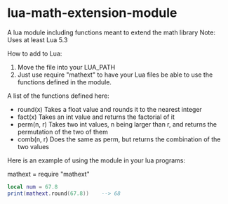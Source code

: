 # lua-math-extension-module
A lua module including functions meant to extend the math library
Note: Uses at least Lua 5.3

How to add to Lua:
1. Move the file into your LUA_PATH
2. Just use require "mathext" to have your Lua files be able to use the functions defined in the module.

A list of the functions defined here:
* round(x)
  Takes a float value and rounds it to the nearest integer
* fact(x)
  Takes an int value and returns the factorial of it
* perm(n, r)
  Takes two int values, n being larger than r, and returns the permutation of the two of them
* comb(n, r)
  Does the same as perm, but returns the combination of the two values

Here is an example of using the module in your lua programs:

  mathext = require "mathext"
  ```lua
  local num = 67.8
  print(mathext.round(67.8))    --> 68
  ```
